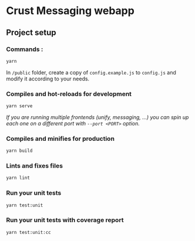 # Crust Messaging webapp

## Project setup

### Commands :
```bash
yarn
```

In `/public` folder, create a copy of `config.example.js` to `config.js` and modify it according to your needs.

### Compiles and hot-reloads for development

```bash
yarn serve
```

_If you are running multiple frontends (unify, messaging, ...) you
can spin up each one on a different port with `--port <PORT>` option._

### Compiles and minifies for production
```bash
yarn build
```

### Lints and fixes files
```bash
yarn lint
```

### Run your unit tests
```bash
yarn test:unit
```

### Run your unit tests with coverage report
```bash
yarn test:unit:cc
```
